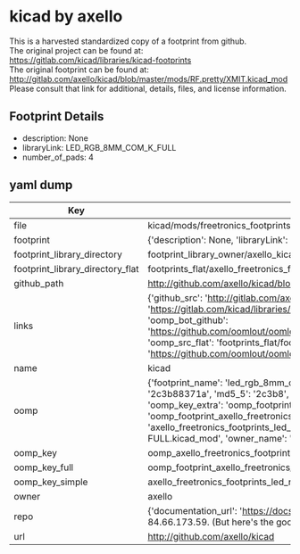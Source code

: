 # kicad by axello  
This is a harvested standardized copy of a footprint from github.  
The original project can be found at:  
https://gitlab.com/kicad/libraries/kicad-footprints  
The original footprint can be found at:
http://gitlab.com/axello/kicad/blob/master/mods/RF.pretty/XMIT.kicad_mod
Please consult that link for additional, details, files, and license information.  
## Footprint Details
* description: None  
* libraryLink: LED_RGB_8MM_COM_K_FULL  
* number_of_pads: 4  
## yaml dump  
| Key | Value |  
| --- | --- |  
| file | kicad/mods/freetronics_footprints.pretty/LED-RGB-8MM-COM-K-FULL.kicad_mod |  
| footprint | {'description': None, 'libraryLink': 'LED_RGB_8MM_COM_K_FULL', 'number_of_pads': 4} |  
| footprint_library_directory | footprint_library_owner/axello_kicad |  
| footprint_library_directory_flat | footprints_flat/axello_freetronics_footprints_led_rgb_8mm_com_k_full/working |  
| github_path | http://github.com/axello/kicad/blob/master/mods/freetronics_footprints.pretty/LED-RGB-8MM-COM-K-FULL.kicad_mod |  
| links | {'github_src': 'http://gitlab.com/axello/kicad/blob/master/mods/RF.pretty/XMIT.kicad_mod', 'github_src_repo': 'https://gitlab.com/kicad/libraries/kicad-footprints', 'oomp_bot': 'footprints/axello_freetronics_footprints_led_rgb_8mm_com_k_full/working', 'oomp_bot_github': 'https://github.com/oomlout/oomlout_oomp_footprint_bot/tree/main/footprints/axello_freetronics_footprints_led_rgb_8mm_com_k_full/working', 'oomp_src_flat': 'footprints_flat/footprints_flat/axello_freetronics_footprints_led_rgb_8mm_com_k_full/working', 'oomp_src_flat_github': 'https://github.com/oomlout/oomlout_oomp_footprint_src/tree/main/footprints_flat/axello_freetronics_footprints_led_rgb_8mm_com_k_full/working'} |  
| name | kicad |  
| oomp | {'footprint_name': 'led_rgb_8mm_com_k_full', 'library_name': 'freetronics_footprints', 'md5': '2c3b88371a25a2beafc6e36ec587a9b5', 'md5_10': '2c3b88371a', 'md5_5': '2c3b8', 'md5_6': '2c3b88', 'oomp_key': 'oomp_axello_freetronics_footprints_led_rgb_8mm_com_k_full', 'oomp_key_extra': 'oomp_footprint_axello_freetronics_footprints_led_rgb_8mm_com_k_full', 'oomp_key_full': 'oomp_footprint_axello_freetronics_footprints_led_rgb_8mm_com_k_full_2c3b88', 'oomp_key_simple': 'axello_freetronics_footprints_led_rgb_8mm_com_k_full', 'original_filename': 'kicad/mods/freetronics_footprints.pretty/LED-RGB-8MM-COM-K-FULL.kicad_mod', 'owner_name': 'axello'} |  
| oomp_key | oomp_axello_freetronics_footprints_led_rgb_8mm_com_k_full |  
| oomp_key_full | oomp_footprint_axello_freetronics_footprints_led_rgb_8mm_com_k_full |  
| oomp_key_simple | axello_freetronics_footprints_led_rgb_8mm_com_k_full |  
| owner | axello |  
| repo | {'documentation_url': 'https://docs.github.com/rest/overview/resources-in-the-rest-api#rate-limiting', 'message': "API rate limit exceeded for 84.66.173.59. (But here's the good news: Authenticated requests get a higher rate limit. Check out the documentation for more details.)"} |  
| url | http://github.com/axello/kicad |  

